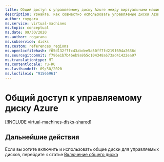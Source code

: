```yaml
---
title: Общий доступ к управляемому диску Azure между виртуальными машинами
description: Узнайте, как совместно использовать управляемые диски Azure на нескольких виртуальных машинах Linux.
author: roygara
ms.service: virtual-machines
ms.topic: conceptual
ms.date: 09/30/2020
ms.author: rogarana
ms.subservice: disks
ms.custom: references_regions
ms.openlocfilehash: f65d132f7fc43abdee5a50ff7fd219f694a2686c
ms.sourcegitcommit: f796e1b7b46eb9a9b5c104348a673ad41422ea97
ms.translationtype: MT
ms.contentlocale: ru-RU
ms.lasthandoff: 09/30/2020
ms.locfileid: "91566961"
---
```

# <a name="share-an-azure-managed-disk"></a>Общий доступ к управляемому диску Azure

[!INCLUDE [virtual-machines-disks-shared](../../../includes/virtual-machines-disks-shared.md)]

## <a name="next-steps"></a>Дальнейшие действия

Если вы хотите включить и использовать общие диски для управляемых дисков, перейдите к статье [Включение общего диска](../disks-shared-enable.md)